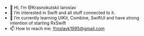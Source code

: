 - 👋 Hi, I’m @Krasnokutskii Iaroslav
- 👀 I’m interested in Swift and all stuff connected to it.
- 🌱 I’m currently learning UIKit, Combine, SwiftUI and have strong intention of starting RxSwift
- 📫 How to reach me: Yroslavk1995@gmail.com

<!---
Krasnokutskii/Krasnokutskii is a ✨ special ✨ repository because its `README.md` (this file) appears on your GitHub profile.
You can click the Preview link to take a look at your changes.
--->
